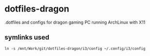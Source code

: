 # dotfiles-dragon
.dotfiles and configs for dragon gaming PC running ArchLinux with X11

## symlinks used
```
ln -s /mnt/Work/git/dotfiles-dragon/i3/config ~/.config/i3/config
```
